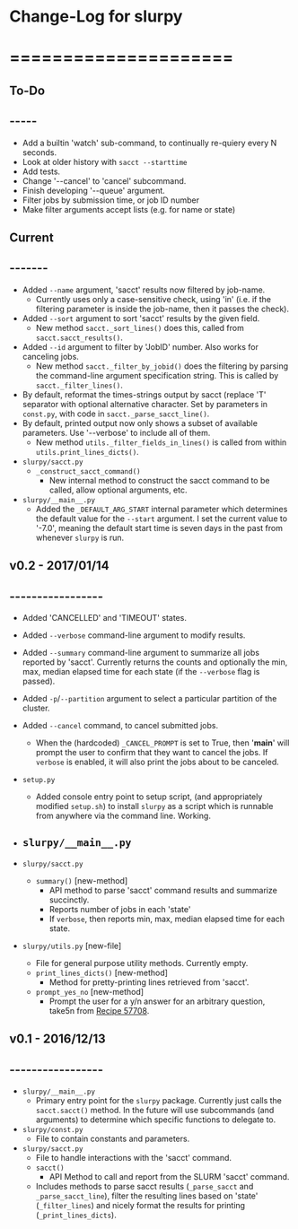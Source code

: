 # Change-Log for slurpy
# =====================


## To-Do
## -----
-   Add a builtin 'watch' sub-command, to continually re-quiery every N seconds.
-   Look at older history with `sacct --starttime`
-   Add tests.
-   Change '--cancel' to 'cancel' subcommand.
-   Finish developing '--queue' argument.
-   Filter jobs by submission time, or job ID number
-   Make filter arguments accept lists (e.g. for name or state)


## Current
## -------
-   Added `--name` argument, 'sacct' results now filtered by job-name.
    -   Currently uses only a case-sensitive check, using 'in' (i.e. if the filtering parameter is inside the job-name, then it passes the check).
-   Added `--sort` argument to sort 'sacct' results by the given field.
    -   New method `sacct._sort_lines()` does this, called from `sacct.sacct_results()`.
-   Added `--id` argument to filter by 'JobID' number.  Also works for canceling jobs.
    -   New method `sacct._filter_by_jobid()` does the filtering by parsing the command-line argument specification string.  This is called by `sacct._filter_lines()`.
-   By default, reformat the times-strings output by sacct (replace 'T' separator with optional alternative character.  Set by parameters in `const.py`, with code in `sacct._parse_sacct_line()`.
-   By default, printed output now only shows a subset of available parameters.  Use '--verbose' to include all of them.
    -   New method `utils._filter_fields_in_lines()` is called from within `utils.print_lines_dicts()`.
-   `slurpy/sacct.py`
    -   `_construct_sacct_command()`
        -   New internal method to construct the sacct command to be called, allow optional arguments, etc.
-   `slurpy/__main__.py`
    -   Added the `_DEFAULT_ARG_START` internal parameter which determines the default value for the `--start` argument.  I set the current value to '-7.0', meaning the default start time is seven days in the past from whenever `slurpy` is run.


## v0.2 - 2017/01/14
## -----------------
-   Added 'CANCELLED' and 'TIMEOUT' states.
-   Added `--verbose` command-line argument to modify results.
-   Added `--summary` command-line argument to summarize all jobs reported by 'sacct'.  Currently returns the counts and optionally the min, max, median elapsed time for each state (if the `--verbose` flag is passed).
-   Added `-p`/`--partition` argument to select a particular partition of the cluster.
-   Added `--cancel` command, to cancel submitted jobs.
    -   When the (hardcoded) `_CANCEL_PROMPT` is set to True, then '__main__' will prompt the user to confirm that they want to cancel the jobs.  If `verbose` is enabled, it will also print the jobs about to be canceled.

-  `setup.py`
    -   Added console entry point to setup script, (and appropriately modified `setup.sh`) to install `slurpy` as a script which is runnable from anywhere via the command line.  Working.
-   `slurpy/__main__.py`
    -   
-   `slurpy/sacct.py`
    -   `summary()` [new-method]
        -   API method to parse 'sacct' command results and summarize succinctly.
        -   Reports number of jobs in each 'state'
        -   If `verbose`, then reports min, max, median elapsed time for each state.
-   `slurpy/utils.py` [new-file]
    -   File for general purpose utility methods.  Currently empty.
    -   `print_lines_dicts()` [new-method]
        -   Method for pretty-printing lines retrieved from 'sacct'.
    -   `prompt_yes_no` [new-method]
        -   Prompt the user for a y/n answer for an arbitrary question, take5n from [Recipe 57708](http://code.activestate.com/recipes/577058/).


## v0.1 - 2016/12/13
## -----------------
-   `slurpy/__main__.py`
    -   Primary entry point for the `slurpy` package.  Currently just calls the `sacct.sacct()` method.  In the future will use subcommands (and arguments) to determine which specific functions to delegate to.
-   `slurpy/const.py`
    -   File to contain constants and parameters.
-   `slurpy/sacct.py`
    -   File to handle interactions with the 'sacct' command.
    -   `sacct()`
        -   API Method to call and report from the SLURM 'sacct' command.
    -   Includes methods to parse sacct results (`_parse_sacct` and `_parse_sacct_line`), filter the resulting lines based on 'state' (`_filter_lines`) and nicely format the results for printing (`_print_lines_dicts`).
